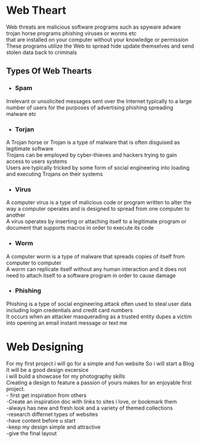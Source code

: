# Web Theart
Web threats are malicious software programs such as spyware adware  trojan horse programs phishing viruses or worms etc
<br>that are installed on your computer without your knowledge or permission
<br>These programs utilize the Web to spread hide update themselves and send stolen data back to criminals

## Types Of Web Thearts
- ### Spam
Irrelevant or unsolicited messages sent over the Internet typically to a large number of users for the purposes of advertising phishing spreading malware etc

- ### Torjan
A Trojan horse or Trojan is a type of malware that is often disguised as legitimate software
<br>Trojans can be employed by cyber-thieves and hackers trying to gain access to users systems 
<br>Users are typically tricked by some form of social engineering into loading and executing Trojans on their systems

- ### Virus
A computer virus is a type of malicious code or program written to alter the way a computer operates and is designed to spread from one computer to another 
<br>A virus operates by inserting or attaching itself to a legitimate program or document that supports macros in order to execute its code

- ### Worm
A computer worm is a type of malware that spreads copies of itself from computer to computer
<br>A worm can replicate itself without any human interaction and it does not need to attach itself to a software program in order to cause damage

- ### Phishing
Phishing is a type of social engineering attack often used to steal user data including login credentials and credit card numbers
<br>It occurs when an attacker masquerading as a trusted entity dupes a victim into opening an email instant message or text me

# Web Designing
For my first project i will go for a simple and fun website
So i will start a Blog
It will be a good design excersice 
<br>i will build a showcase for my photography skills 
<br>Creating a design to feature a passion of yours makes for an enjoyable first project.
<br>- first get inspiration from others
<br>-Create an inspiration doc with links to sites i love, or bookmark them 
<br>-always has new and fresh look and a variety of themed collections 
<br>-research differnet types of websites
<br>-have content before u start
<br>-keep my design simple and attractive
<br>-give the final layout
